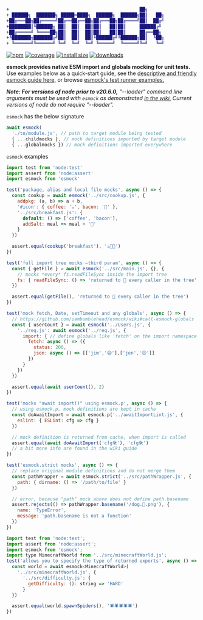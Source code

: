 ```diff
+                                                ██╗
+ ██████╗  ███████╗ █████═████╗  ██████╗  ██████╗██║   ██╗
+██╔═══██╗██╔═════╝██╔══██╔══██╗██╔═══██╗██╔════╝██║  ██╔╝
+████████║╚██████╗ ██║  ██║  ██║██║   ██║██║     ██████╔╝
+██╔═════╝ ╚════██╗██║  ██║  ██║██║   ██║██║     ██╔══██╗
+╚███████╗███████╔╝██║  ██║  ██║╚██████╔╝╚██████╗██║  ╚██╗
+ ╚══════╝╚══════╝ ╚═╝  ╚═╝  ╚═╝ ╚═════╝  ╚═════╝╚═╝   ╚═╝
```
[![npm][9]][7] [![coverage][8]][2] [![install size][6]][5] [![downloads][10]][7]

**esmock provides native ESM import and globals mocking for unit tests.** Use examples below as a quick-start guide, see the [descriptive and friendly esmock guide here,][4] or browse [esmock's test runner examples.][3]

_**Note: For versions of node prior to v20.6.0,** "--loader" command line arguments must be used with `esmock` as demonstrated [in the wiki.][4] Current versions of node do not require "--loader"._

`esmock` has the below signature
```js
await esmock(
  './to/module.js', // path to target module being tested
  { ...childmocks }, // mock definitions imported by target module
  { ...globalmocks }) // mock definitions imported everywhere
```

`esmock` examples
```js
import test from 'node:test'
import assert from 'node:assert'
import esmock from 'esmock'

test('package, alias and local file mocks', async () => {
  const cookup = await esmock('../src/cookup.js', {
    addpkg: (a, b) => a + b,
    '#icon': { coffee: '☕', bacon: '🥓' },
    '../src/breakfast.js': {
      default: () => ['coffee', 'bacon'],
      addSalt: meal => meal + '🧂'
    }
  })

  assert.equal(cookup('breakfast'), '☕🥓🧂')
})

test('full import tree mocks —third param', async () => {
  const { getFile } = await esmock('../src/main.js', {}, {
    // mocks *every* fs.readFileSync inside the import tree
    fs: { readFileSync: () => 'returned to 🌲 every caller in the tree' }
  })

  assert.equal(getFile(), 'returned to 🌲 every caller in the tree')
})

test('mock fetch, Date, setTimeout and any globals', async () => {
  // https://github.com/iambumblehead/esmock/wiki#call-esmock-globals
  const { userCount } = await esmock('../Users.js', {
    '../req.js': await esmock('../req.js', {
      import: { // define globals like 'fetch' on the import namespace
        fetch: async () => ({
          status: 200,
          json: async () => [['jim','😄'],['jen','😊']]
        })
      }
    })
  })

  assert.equal(await userCount(), 2)
})

test('mocks "await import()" using esmock.p', async () => {
  // using esmock.p, mock definitions are kept in cache
  const doAwaitImport = await esmock.p('../awaitImportLint.js', {
    eslint: { ESLint: cfg => cfg }
  })

  // mock definition is returned from cache, when import is called
  assert.equal(await doAwaitImport('cfg🛠️'), 'cfg🛠️')
  // a bit more info are found in the wiki guide
})

test('esmock.strict mocks', async () => {
  // replace original module definitions and do not merge them
  const pathWrapper = await esmock.strict('../src/pathWrapper.js', {
    path: { dirname: () => '/path/to/file' }
  })

  // error, because "path" mock above does not define path.basename
  assert.rejects(() => pathWrapper.basename('/dog.🐶.png'), {
    name: 'TypeError',
    message: 'path.basename is not a function'
  })
})
```

```js
import test from 'node:test';
import assert from 'node:assert';
import esmock from 'esmock';
import type MinecraftWorld from '../src/minecraftWorld.js';
test('allows you to specify the type of returned exports', async () => {
  const world = await esmock<MinecraftWorld>(
    '../src/minecraftWorld.js', {
      '../src/difficulty.js': {
        getDifficulty: (): string => 'HARD'
      }
  })

  assert.equal(world.spawnSpiders(), '🕷️🕷️🕷️🕷️🕷️')
})
```

[0]: https://www.bumblehead.com "bumblehead"
[1]: https://github.com/iambumblehead/esmock/workflows/nodejs-ci/badge.svg "nodejs-ci pipeline"
[2]: https://github.com/iambumblehead/esmock "esmock"
[3]: https://github.com/iambumblehead/esmock/tree/master/tests "tests"
[4]: https://github.com/iambumblehead/esmock/wiki
[5]: https://packagephobia.now.sh/result?p=esmock
[6]: https://packagephobia.now.sh/badge?p=esmock
[7]: https://www.npmjs.com/package/esmock
[8]: https://img.shields.io/endpoint?url=https://gist.githubusercontent.com/iambumblehead/166d927bd0089d7bfdee4e98a537712c/raw/esmock__heads_master.json
[9]: https://img.shields.io/npm/v/esmock
[10]: https://badgen.now.sh/npm/dm/esmock
